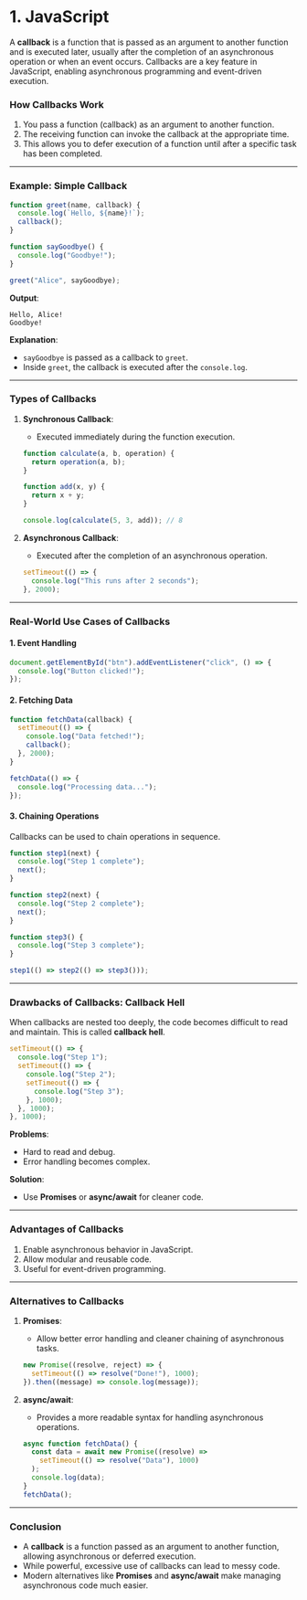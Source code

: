 # 1. JavaScript

A **callback** is a function that is passed as an argument to another function and is executed later, usually after the completion of an asynchronous operation or when an event occurs. Callbacks are a key feature in JavaScript, enabling asynchronous programming and event-driven execution.

### **How Callbacks Work**

1. You pass a function (callback) as an argument to another function.
2. The receiving function can invoke the callback at the appropriate time.
3. This allows you to defer execution of a function until after a specific task has been completed.

---

### **Example: Simple Callback**

```javascript
function greet(name, callback) {
  console.log(`Hello, ${name}!`);
  callback();
}

function sayGoodbye() {
  console.log("Goodbye!");
}

greet("Alice", sayGoodbye);
```

**Output**:

```
Hello, Alice!
Goodbye!
```

**Explanation**:

- `sayGoodbye` is passed as a callback to `greet`.
- Inside `greet`, the callback is executed after the `console.log`.

---

### **Types of Callbacks**

1. **Synchronous Callback**:

   - Executed immediately during the function execution.

   ```javascript
   function calculate(a, b, operation) {
     return operation(a, b);
   }

   function add(x, y) {
     return x + y;
   }

   console.log(calculate(5, 3, add)); // 8
   ```

2. **Asynchronous Callback**:
   - Executed after the completion of an asynchronous operation.
   ```javascript
   setTimeout(() => {
     console.log("This runs after 2 seconds");
   }, 2000);
   ```

---

### **Real-World Use Cases of Callbacks**

#### 1. **Event Handling**

```javascript
document.getElementById("btn").addEventListener("click", () => {
  console.log("Button clicked!");
});
```

#### 2. **Fetching Data**

```javascript
function fetchData(callback) {
  setTimeout(() => {
    console.log("Data fetched!");
    callback();
  }, 2000);
}

fetchData(() => {
  console.log("Processing data...");
});
```

#### 3. **Chaining Operations**

Callbacks can be used to chain operations in sequence.

```javascript
function step1(next) {
  console.log("Step 1 complete");
  next();
}

function step2(next) {
  console.log("Step 2 complete");
  next();
}

function step3() {
  console.log("Step 3 complete");
}

step1(() => step2(() => step3()));
```

---

### **Drawbacks of Callbacks: Callback Hell**

When callbacks are nested too deeply, the code becomes difficult to read and maintain. This is called **callback hell**.

```javascript
setTimeout(() => {
  console.log("Step 1");
  setTimeout(() => {
    console.log("Step 2");
    setTimeout(() => {
      console.log("Step 3");
    }, 1000);
  }, 1000);
}, 1000);
```

**Problems**:

- Hard to read and debug.
- Error handling becomes complex.

**Solution**:

- Use **Promises** or **async/await** for cleaner code.

---

### **Advantages of Callbacks**

1. Enable asynchronous behavior in JavaScript.
2. Allow modular and reusable code.
3. Useful for event-driven programming.

---

### **Alternatives to Callbacks**

1. **Promises**:

   - Allow better error handling and cleaner chaining of asynchronous tasks.

   ```javascript
   new Promise((resolve, reject) => {
     setTimeout(() => resolve("Done!"), 1000);
   }).then((message) => console.log(message));
   ```

2. **async/await**:
   - Provides a more readable syntax for handling asynchronous operations.
   ```javascript
   async function fetchData() {
     const data = await new Promise((resolve) =>
       setTimeout(() => resolve("Data"), 1000)
     );
     console.log(data);
   }
   fetchData();
   ```

---

### **Conclusion**

- A **callback** is a function passed as an argument to another function, allowing asynchronous or deferred execution.
- While powerful, excessive use of callbacks can lead to messy code.
- Modern alternatives like **Promises** and **async/await** make managing asynchronous code much easier.
